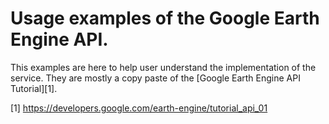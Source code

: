 # Usage examples of the Google Earth Engine API.

This examples are here to help user understand the implementation of the
service. They are mostly a copy paste of the [Google Earth Engine API
Tutorial][1].



[1] https://developers.google.com/earth-engine/tutorial_api_01
